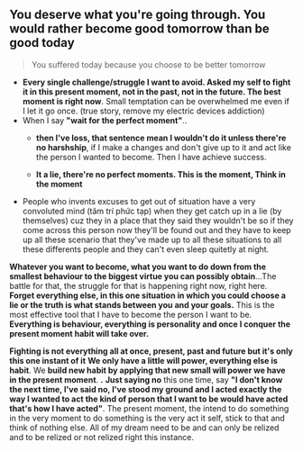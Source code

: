 
## You deserve what you're going through. You would rather become good tomorrow than be good today
>You suffered today because you choose to be better tomorrow
 
+ **Every single challenge/struggle I want to avoid. Asked my self to fight it in this present moment, not in the past, not in the future. The best moment is right now**.
	Small temptation can be overwhelmed me even if I let it go once. (true story, remove my electric devices addiction) 
+ When I say **"wait for the perfect moment"**..
	+ **then I've loss, that sentence mean I wouldn't do it unless there're no harshship**, if I make a changes and don't give up to it and act like the person I wanted to become. Then I have achieve success.
		
	+ **It a lie, there're no perfect moments. This is the moment, Think in the moment**
+ People who invents excuses to get out of situation have a very convoluted mind (tâm trí phức tạp)
	when they get catch up in a lie (by themselves) cuz they in a place that they said they wouldn't be so if they come across this person now they'll be found out and they have to keep up all these scenario that they've made up to all these situations to all these differents people and they can't even sleep quitetly at night.

**Whatever you want to become, what you want to do down from the smallest behaviour to the biggest virtue you can possibly obtain**...The battle for that, the struggle for that is happening right now, right here. **Forget everything else, in this one situation in which you could choose a lie or the truth is what stands between you and your goals.**
	This is the most effective tool that I have to become the person I want to be.
	**Everything is behaviour, everything is personality and once I conquer the present moment habit will take over.**

**Fighting is not everything all at once, present, past and future but it's only this one instant of it**
	**We only have a little will power, everything else is habit**. We **build new habit by applying that new small will power we have in the present moment**. 
	**.**
	**Just saying no** this one time, say **"I don't know the next time, I've said no, I've stood my ground and I acted exactly the way I wanted to act the kind of person that I want to be would have acted that's how I have acted"**.
The present moment, the intend to do something in the very moment to do something is the very act it self, stick to that and think of nothing else.
All of my dream need to be and can only be relized and to be relized or not relized right this instance.


